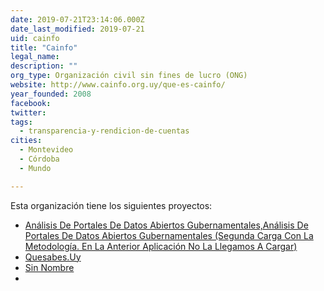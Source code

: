 ```yaml
---
date: 2019-07-21T23:14:06.000Z
date_last_modified: 2019-07-21
uid: cainfo
title: "Cainfo"
legal_name: 
description: ""
org_type: Organización civil sin fines de lucro (ONG)
website: http://www.cainfo.org.uy/que-es-cainfo/
year_founded: 2008
facebook: 
twitter: 
tags:
  - transparencia-y-rendicion-de-cuentas
cities: 
  - Montevideo
  - Córdoba
  - Mundo

---
```


Esta organización tiene los siguientes proyectos:

- [Análisis De Portales De Datos Abiertos Gubernamentales,Análisis De Portales De Datos Abiertos Gubernamentales (Segunda Carga Con La Metodología. En La Anterior Aplicación No La Llegamos A Cargar)](/i/analisis-de-portales-de-datos-abiertos-gubernamentales,analisis-de-portales-de-datos-abiertos-gubernamentales-segunda-carga-con-la-metodologia-en-la-anterior-aplicacion-no-la-llegamos-a-cargar.html)
- [Quesabes.Uy](/i/quesabes-uy.html)
- [Sin Nombre](/i/sin-nombre.html)
- [](/i/analisis-de-portales-de-datos-abiertos-gubernamentales-segunda-carga-con-la-metodologia-en-la-anterior-aplicacion-no-la-llegamos-a-cargar.html)
